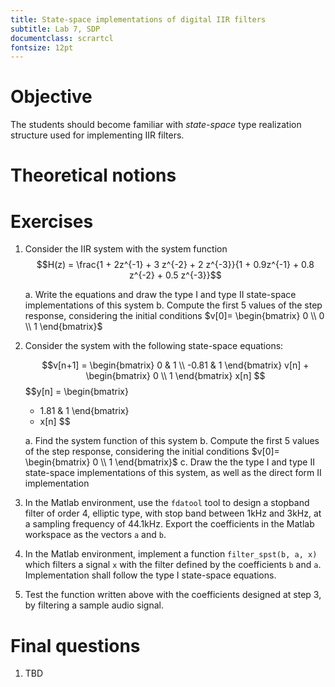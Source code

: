 ```yaml
---
title: State-space implementations of digital IIR filters
subtitle: Lab 7, SDP
documentclass: scrartcl
fontsize: 12pt
---
```


# Objective

The students should become familiar with *state-space* type realization structure
used for implementing IIR filters.

# Theoretical notions


# Exercises

1. Consider the IIR system with the system function
	$$H(z) = \frac{1 + 2z^{-1} + 3 z^{-2} + 2 z^{-3}}{1 + 0.9z^{-1} + 0.8 z^{-2} + 0.5 z^{-3}}$$
	
	a. Write the equations and draw the type I and type II state-space implementations of this system
    b. Compute the first 5 values of the step response, considering the initial conditions
	$v[0]=
	\begin{bmatrix}
	0 \\
	0 \\
	1
	\end{bmatrix}$

2. Consider the system with the following state-space equations:

	$$v[n+1] = 
	\begin{bmatrix}
	0     & 1 \\
	-0.81 & 1
	\end{bmatrix}
	v[n] + 
	\begin{bmatrix}
	0 \\
	1
	\end{bmatrix}
	x[n]
	$$
	$$y[n] = 
	\begin{bmatrix}
	- 1.81 & 1 
	\end{bmatrix}
	+ x[n]
	$$

	a. Find the system function of this system
	b. Compute the first 5 values of the step response, considering the initial conditions
	$v[0]=
	\begin{bmatrix}
	0 \\
	1
	\end{bmatrix}$
	c. Draw the the type I and type II state-space implementations of this system, as well as the direct form II implementation

	
1. In the Matlab environment, use the `fdatool` tool to design a stopband filter of order 4, elliptic type, 
with stop band between 1kHz and 3kHz, at a sampling frequency of 44.1kHz. Export the coefficients in the Matlab workspace
as the vectors `a` and `b`.
	
4. In the Matlab environment, implement a function `filter_spst(b, a, x)` which filters a signal `x` with
the filter defined by the coefficients `b` and `a`. Implementation shall follow the type I state-space equations.

5. Test the function written above with the coefficients designed at step 3, by filtering a sample audio signal.


# Final questions

1. TBD
